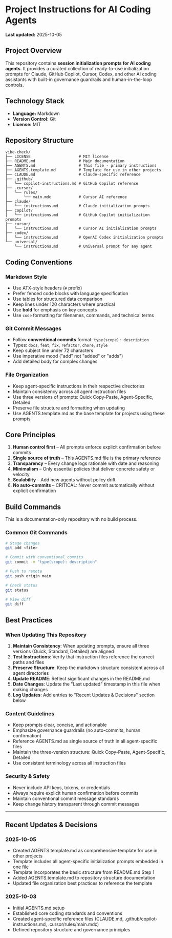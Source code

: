# Project Instructions for AI Coding Agents

**Last updated:** 2025-10-05

## Project Overview

This repository contains **session initialization prompts for AI coding agents**. It provides a curated collection of ready-to-use initialization prompts for Claude, GitHub Copilot, Cursor, Codex, and other AI coding assistants with built-in governance guardrails and human-in-the-loop controls.

## Technology Stack

- **Language:** Markdown
- **Version Control:** Git
- **License:** MIT

## Repository Structure

```text
vibe-check/
├── LICENSE                     # MIT license
├── README.md                   # Main documentation
├── AGENTS.md                   # This file - primary instructions
├── AGENTS.template.md          # Template for use in other projects
├── CLAUDE.md                   # Claude-specific reference
├── .github/
│   └── copilot-instructions.md # GitHub Copilot reference
├── .cursor/
│   └── rules/
│       └── main.mdc            # Cursor AI reference
├── claude/
│   └── instructions.md         # Claude initialization prompts
├── copilot/
│   └── instructions.md         # GitHub Copilot initialization prompts
├── cursor/
│   └── instructions.md         # Cursor AI initialization prompts
├── codex/
│   └── instructions.md         # OpenAI Codex initialization prompts
└── universal/
    └── instructions.md         # Universal prompt for any agent
```

## Coding Conventions

### Markdown Style

- Use ATX-style headers (`#` prefix)
- Prefer fenced code blocks with language specification
- Use tables for structured data comparison
- Keep lines under 120 characters where practical
- Use **bold** for emphasis on key concepts
- Use `code` formatting for filenames, commands, and technical terms

### Git Commit Messages

- Follow **conventional commits** format: `type(scope): description`
- Types: `docs`, `feat`, `fix`, `refactor`, `chore`, `style`
- Keep subject line under 72 characters
- Use imperative mood ("add" not "added" or "adds")
- Add detailed body for complex changes

### File Organization

- Keep agent-specific instructions in their respective directories
- Maintain consistency across all agent instruction files
- Use three versions of prompts: Quick Copy-Paste, Agent-Specific, Detailed
- Preserve file structure and formatting when updating
- Use AGENTS.template.md as the base template for projects using these prompts

## Core Principles

1. **Human control first** – All prompts enforce explicit confirmation before commits
2. **Single source of truth** – This AGENTS.md file is the primary reference
3. **Transparency** – Every change logs rationale with date and reasoning
4. **Minimalism** – Only essential policies that deliver concrete safety or velocity
5. **Scalability** – Add new agents without policy drift
6. **No auto-commits** – CRITICAL: Never commit automatically without explicit confirmation

## Build Commands

This is a documentation-only repository with no build process.

### Common Git Commands

```bash
# Stage changes
git add <file>

# Commit with conventional commits
git commit -m "type(scope): description"

# Push to remote
git push origin main

# Check status
git status

# View diff
git diff
```

## Best Practices

### When Updating This Repository

1. **Maintain Consistency**: When updating prompts, ensure all three versions (Quick, Standard, Detailed) are aligned
2. **Test Instructions**: Verify that instruction files reference the correct paths and files
3. **Preserve Structure**: Keep the markdown structure consistent across all agent directories
4. **Update README**: Reflect significant changes in the README.md
5. **Date Changes**: Update the "Last updated" timestamp in this file when making changes
6. **Log Updates**: Add entries to "Recent Updates & Decisions" section below

### Content Guidelines

- Keep prompts clear, concise, and actionable
- Emphasize governance guardrails (no auto-commits, human confirmation)
- Reference AGENTS.md as single source of truth in all agent-specific files
- Maintain the three-version structure: Quick Copy-Paste, Agent-Specific, Detailed
- Use consistent terminology across all instruction files

### Security & Safety

- Never include API keys, tokens, or credentials
- Always require explicit human confirmation before commits
- Maintain conventional commit message standards
- Keep change history transparent through commit messages

---

## Recent Updates & Decisions

### 2025-10-05

- Created AGENTS.template.md as comprehensive template for use in other projects
- Template includes all agent-specific initialization prompts embedded in one file
- Template incorporates the basic structure from README.md Step 1
- Added AGENTS.template.md to repository structure documentation
- Updated file organization best practices to reference the template

### 2025-10-03

- Initial AGENTS.md setup
- Established core coding standards and conventions
- Created agent-specific reference files (CLAUDE.md, .github/copilot-instructions.md, .cursor/rules/main.mdc)
- Defined repository structure and governance principles

